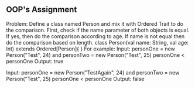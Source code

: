 ## OOP's Assignment
Problem:
Define a class named Person and mix it with Ordered
Trait to do the comparison.
First, check if the name parameter of both objects is equal.
If yes, then do the comparison according to age.
If name is not equal then do the comparison based on length.
class Person(val name: String, val age: Int) extends Ordered[Person]{
}
For example:
Input: personOne = new Person("Test", 24) and personTwo =
 new Person("Test", 25)
personOne < personOne
Output: true

Input: personOne = new Person("TestAgain", 24)
 and personTwo = new Person("Test", 25)
personOne < personOne
Output: false
